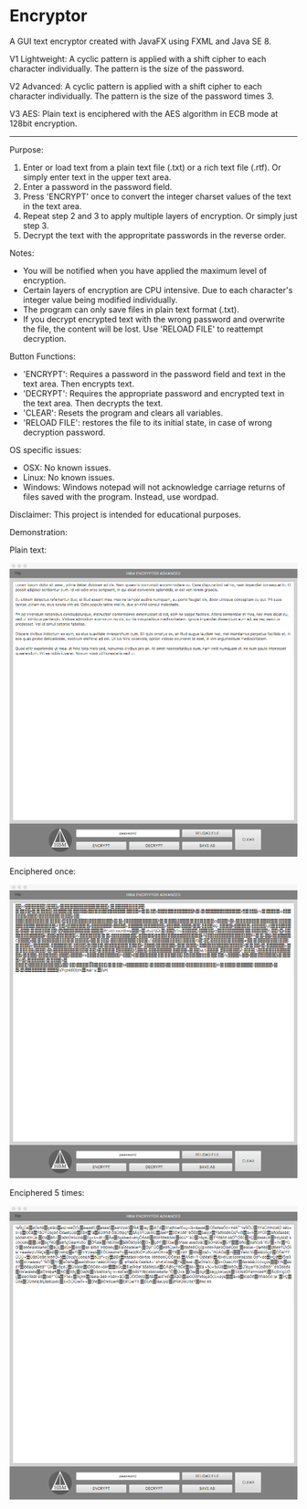 # Encryptor

A GUI text encryptor created with JavaFX using FXML and Java SE 8.

V1 Lightweight: A cyclic pattern is applied with a shift cipher to each character individually. The pattern is the size of the password.

V2 Advanced: A cyclic pattern is applied with a shift cipher to each character individually. The pattern is the size of the password times 3.

V3 AES: Plain text is enciphered with the AES algorithm in ECB mode at 128bit encryption.

---------------------------------------------------------------------

Purpose: 

1. Enter or load text from a plain text file (.txt) or a rich text file (.rtf). Or simply enter text in the upper text area.
2. Enter a password in the password field.
3. Press 'ENCRYPT' once to convert the integer charset values of the text in the text area.
4. Repeat step 2 and 3 to apply multiple layers of encryption. Or simply just step 3.
5. Decrypt the text with the appropritate passwords in the reverse order.

Notes:

- You will be notified when you have applied the maximum level of encryption.
- Certain layers of encryption are CPU intensive. Due to each character's integer value being modified individually.
- The program can only save files in plain text format (.txt).
- If you decrypt encrypted text with the wrong password and overwrite the file, the content will be lost. Use 'RELOAD FILE' to reattempt decryption.

Button Functions:

- 'ENCRYPT': Requires a password in the password field and text in the text area. Then encrypts text.
- 'DECRYPT': Requires the appropriate password and encrypted text in the text area. Then decrypts the text.
- 'CLEAR': Resets the program and clears all variables.
- 'RELOAD FILE': restores the file to its initial state, in case of wrong decryption password.

OS specific issues:

- OSX: No known issues.
- Linux: No known issues.
- Windows: Windows notepad will not acknowledge carriage returns of files saved with the program. Instead, use wordpad.

Disclaimer: This project is intended for educational purposes.

Demonstration:

Plain text:

![Alt text](/ScreenShots/plain.png?raw=true "plaintext")

Enciphered once:

![Alt text](/ScreenShots/encrypted1.png?raw=true "encrypted once")

Enciphered 5 times:

![Alt text](/ScreenShots/encrypted2.png?raw=true "encrypted five times")
